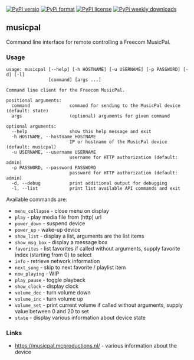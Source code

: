 [![PyPI versio](https://img.shields.io/pypi/v/musicpal)](https://pypi.org/project/musicpal/)
[![PyPi format](https://img.shields.io/pypi/format/musicpal)](https://pypi.org/project/musicpal/)
[![PyPI license](https://img.shields.io/pypi/l/musicpal)](https://pypi.org/project/musicpal/)
[![PyPi weekly downloads](https://img.shields.io/pypi/dw/musicpal)](https://pypi.org/project/musicpal/)

## musicpal

Command line interface for remote controlling a Freecom MusicPal.

### Usage

```
usage: musicpal [--help] [-h HOSTNAME] [-u USERNAME] [-p PASSWORD] [-d] [-l]
                [command] [args ...]

Command line client for the Freecom MusicPal.

positional arguments:
  command               command for sending to the MusicPal device (default: state)
  args                  (optional) arguments for given command

optional arguments:
  --help                show this help message and exit
  -h HOSTNAME, --hostname HOSTNAME
                        IP or hostname of the MusicPal device (default: musicpal)
  -u USERNAME, --username USERNAME
                        username for HTTP authorization (default: admin)
  -p PASSWORD, --password PASSWORD
                        password for HTTP authorization (default: admin)
  -d, --debug           print additional output for debugging
  -l, --list            print list available API commands and exit
```

Available commands are:

  * `menu_collapse` - close menu on display
  * `play` - play media file from (http) url
  * `power_down` - suspend device
  * `power_up` - wake-up device
  * `show_list` - display a list, arguments are the list items
  * `show_msg_box` - display a message box
  * `favorites` -  list favorites if called without arguments, supply favorite index (starting from 0) to select
  * `info` - retrieve network information 
  * `next_song` - skip to next favorite / playlist item
  * `now_playing` - WIP
  * `play_pause` - toggle playback
  * `show_clock` - display clock
  * `volume_dec` - turn volume down
  * `volume_inc` - turn volume up
  * `volume_set` - print current volume if called without arguments, supply value between 0 and 20 to set
  * `state` - display various information about device state

### Links

  * https://musicpal.mcproductions.nl/ - various information about the device
